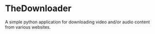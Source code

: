 # TheDownloader
A simple python application for downloading video and/or audio content from various websites.
